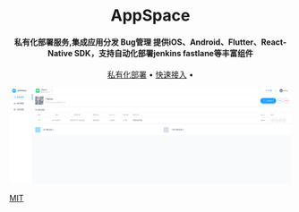 <div align='center'>

  <h1>AppSpace</h1>

  <h4>
    私有化部署服务,集成应用分发 Bug管理 提供iOS、Android、Flutter、React-Native SDK，支持自动化部署jenkins fastlane等丰富组件 
  </h4>

  <div>
    <a href="https://appspa.github.io/">私有化部署</a> •
    <a href="https://appspa.github.io/docs/developer-guide">快速接入</a> •
  </div>
</div>

![AppSpace Showcase](https://github.com/appspa/appspa.github.io/blob/main/static/img/app_distribute.png)

[//]: # (## 特性)

[//]: # ()
[//]: # (## 在线演示)

[//]: # ()
[//]: # (## 发布协议)

[MIT][mit-link]


[app-space-ios-sdk]: https://github.com/tryzealot/app-space-ios-sdk
[app-space-android-sdk]: https://github.com/tryzealot/app-space-android-sdk
[fastlane-plugin-app-space]: https://github.com/appspa/fastlane-plugin-app-space
[mit-link]: https://github.com/appspa/app-space/blob/develop/CHANGELOG.md
